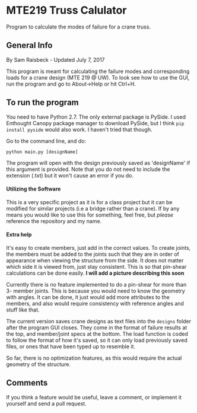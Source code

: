 # MTE219 Truss Calulator
Program to calculate the modes of failure for a crane truss.

## General Info
By Sam Raisbeck - Updated July 7, 2017

This program is meant for calculating the failure modes and corresponding
loads for a crane design (MTE 219 @ UW). To look see how to use the GUI, run
the program and go to About->Help or hit Ctrl+H.

## To run the program
You need to have Python 2.7. The only external package is PySide. I used Enthought Canopy package manager
to download PySide, but I think `pip install pyside` would also work. I haven't tried
that though.

Go to the command line, and do:
```cd ...\...\MTE219-Truss-Calculator
python main.py [designName]
```
The program will open with the design previously saved as 'designName' if this argument is provided.
Note that you do not need to include the extension (.txt) but it won't cause an error if you do.

#### Utilizing the Software

This is a very specific project as it is for a class project but it can
be modified for similar projects (i.e a bridge rather than a crane).
If by any means you would like to use this for something, feel free, but
*please* reference the repository and my name.

#### Extra help

It's easy to create members, just add in the correct values. To create joints,
the members must be added to the joints such that they are in order of
appearance when viewing the structure from the side. It does not matter which
side it is viewed from, just stay consistent. This is so that pin-shear
calculations can be done easily.
**I will add a picture describing this soon**

Currently there is no feature implemented to do a pin-shear for more than 3-
member joints. This is because you would need to know the geometry with angles.
It can be done, it just would add more attributes to the members, and also would
require consistency with reference angles and stuff like that.

The current version saves crane designs as text files into the `designs` folder after the program GUI closes.
They come in the format of failure results at the top, and member/joint specs at the
bottom. The load function is coded to follow the format of how it's saved, so it can only
load previously saved files, or ones that have been typed up to resemble it.

So far, there is no optimization features, as this would require the actual
geometry of the structure.

## Comments
If you think a feature would be useful, leave a comment, or implement it
yourself and send a pull request.
